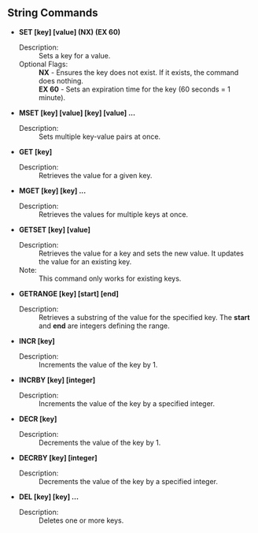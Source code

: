 <html>
<body>
 <section>
        <h2>String Commands</h2>
        <ul>
            <li>
                <strong>SET [key] [value] (NX) (EX 60)</strong>
                <dl>
                    <dt>Description:</dt>
                    <dd>Sets a key for a value.</dd>
                    <dt>Optional Flags:</dt>
                    <dd><strong>NX</strong> - Ensures the key does not exist. If it exists, the command does nothing.</dd>
                    <dd><strong>EX 60</strong> - Sets an expiration time for the key (60 seconds = 1 minute).</dd>
                </dl>
            </li>
            <li>
                <strong>MSET [key] [value] [key] [value] ...</strong>
                <dl>
                    <dt>Description:</dt>
                    <dd>Sets multiple key-value pairs at once.</dd>
                </dl>
            </li>
            <li>
                <strong>GET [key]</strong>
                <dl>
                    <dt>Description:</dt>
                    <dd>Retrieves the value for a given key.</dd>
                </dl>
            </li>
            <li>
                <strong>MGET [key] [key] ...</strong>
                <dl>
                    <dt>Description:</dt>
                    <dd>Retrieves the values for multiple keys at once.</dd>
                </dl>
            </li>
            <li>
                <strong>GETSET [key] [value]</strong>
                <dl>
                    <dt>Description:</dt>
                    <dd>Retrieves the value for a key and sets the new value. It updates the value for an existing key.</dd>
                    <dt>Note:</dt>
                    <dd>This command only works for existing keys.</dd>
                </dl>
            </li>
            <li>
                <strong>GETRANGE [key] [start] [end]</strong>
                <dl>
                    <dt>Description:</dt>
                    <dd>Retrieves a substring of the value for the specified key. The <strong>start</strong> and <strong>end</strong> are integers defining the range.</dd>
                </dl>
            </li>
            <li>
                <strong>INCR [key]</strong>
                <dl>
                    <dt>Description:</dt>
                    <dd>Increments the value of the key by 1.</dd>
                </dl>
            </li>
            <li>
                <strong>INCRBY [key] [integer]</strong>
                <dl>
                    <dt>Description:</dt>
                    <dd>Increments the value of the key by a specified integer.</dd>
                </dl>
            </li>
            <li>
                <strong>DECR [key]</strong>
                <dl>
                    <dt>Description:</dt>
                    <dd>Decrements the value of the key by 1.</dd>
                </dl>
            </li>
            <li>
                <strong>DECRBY [key] [integer]</strong>
                <dl>
                    <dt>Description:</dt>
                    <dd>Decrements the value of the key by a specified integer.</dd>
                </dl>
            </li>
            <li>
                <strong>DEL [key] [key] ...</strong>
                <dl>
                    <dt>Description:</dt>
                    <dd>Deletes one or more keys.</dd>
                </dl>
            </li>
        </ul>
    </section>
</body>
</html>